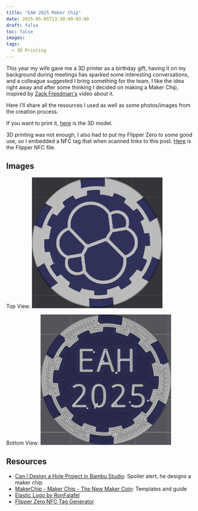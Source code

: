 ```yaml
---
title: "EAH 2025 Maker Chip"
date: 2025-05-05T13:39:09-03:00
draft: false
toc: false
images:
tags:
  - 3D Printing
---
```


This year my wife gave me a 3D printer as a birthday gift, having it
on my background during meetings has sparked some interesting
conversations, and a colleague suggested I bring something for the
team, I like the idea right away and after some thinking I decided on
making a Maker Chip, inspired by [Zack
Freedman's](https://www.youtube.com/watch?v=B4bMm8w1rZY) video about
it.

Here I'll share all the resources I used as well as some photos/images
from the creation process.

If you want to print it, [here](EAH-2025-Text-Bottom-full-plate.3mf)
is the 3D model.

3D printing was not enough, I also had to put my Flipper Zero to some
good use, so I embedded a NFC tag that when scanned links to this
post. [Here](eah-2025-nfc-tag.nfc) is the Flipper NFC file.

## Images
Top View:
![Maker chip top view](top.png)

Bottom View:
![Maker chip bottom view](bottom.png)

## Resources
 - [Can I Design a Hole Project in Bambu
   Studio](https://www.youtube.com/watch?v=B4bMm8w1rZY): Spoiler
   alert, he designs a maker chip
 - [MakerChip - Maker Chip - The New Maker
   Coin](https://than.gs/m/1042339): Templates and guide
 - [Elastic Logo by RonFalafel](https://www.thingiverse.com/thing:4275230)
 - [Flipper Zero NFC Tag Generator](https://nfc.flippertools.net/)
